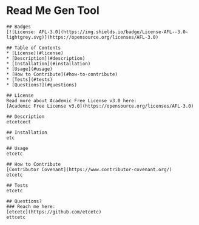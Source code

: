 # Read Me Gen Tool
    ## Badges
    [![License: AFL-3.0](https://img.shields.io/badge/License-AFL--3.0-lightgrey.svg)](https://opensource.org/licenses/AFL-3.0)
  
    ## Table of Contents
    * [License](#license)
    * [Description](#description)
    * [Installation](#installation)
    * [Usage](#usage)
    * [How to Contribute](#how-to-contribute)
    * [Tests](#tests)
    * [Questions?](#questions)
  
    ## License
    Read more about Academic Free License v3.0 here:
    [Academic Free License v3.0](https://opensource.org/licenses/AFL-3.0)
  
    ## Description
    etcetcect
  
    ## Installation
    etc
  
    ## Usage
    etcetc
  
    ## How to Contribute
    [Contributor Covenant](https://www.contributor-covenant.org/)  
    etcetc
  
    ## Tests
    etcetc
  
    ## Questions?
    ### Reach me here: 
    [etcetc](https://github.com/etcetc)  
    ettcetc